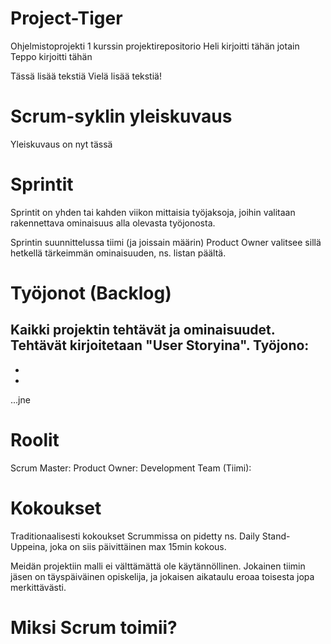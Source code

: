 # Project-Tiger
Ohjelmistoprojekti 1 kurssin projektirepositorio
Heli kirjoitti tähän jotain
Teppo kirjoitti tähän

Tässä lisää tekstiä
Vielä lisää tekstiä!

# Scrum-syklin yleiskuvaus
Yleiskuvaus on nyt tässä
# Sprintit
Sprintit on yhden tai kahden viikon mittaisia työjaksoja, joihin valitaan rakennettava ominaisuus alla olevasta työjonosta.

Sprintin suunnittelussa tiimi (ja joissain määrin) Product Owner valitsee sillä hetkellä tärkeimmän ominaisuuden, ns. listan päältä.
# Työjonot (Backlog)
Kaikki projektin tehtävät ja ominaisuudet. Tehtävät kirjoitetaan "User Storyina".
**Työjono:**
-
-
-
...jne
# Roolit
Scrum Master:
Product Owner:
Development Team (Tiimi):
# Kokoukset
Traditionaalisesti kokoukset Scrummissa on pidetty ns. Daily Stand-Uppeina, joka on siis päivittäinen max 15min kokous. 

Meidän projektiin malli ei välttämättä ole käytännöllinen. Jokainen tiimin jäsen on täyspäiväinen opiskelija, ja jokaisen aikataulu eroaa toisesta jopa merkittävästi.
# Miksi Scrum toimii?